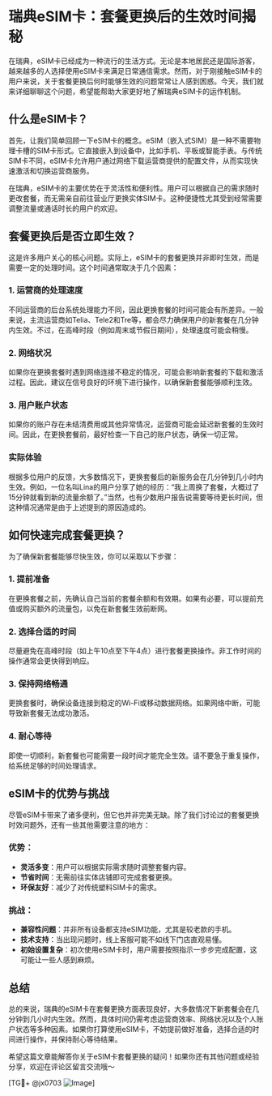 # 瑞典eSIM卡：套餐更换后的生效时间揭秘

在瑞典，eSIM卡已经成为一种流行的生活方式。无论是本地居民还是国际游客，越来越多的人选择使用eSIM卡来满足日常通信需求。然而，对于刚接触eSIM卡的用户来说，关于套餐更换后何时能够生效的问题常常让人感到困惑。今天，我们就来详细聊聊这个问题，希望能帮助大家更好地了解瑞典eSIM卡的运作机制。

## 什么是eSIM卡？

首先，让我们简单回顾一下eSIM卡的概念。eSIM（嵌入式SIM）是一种不需要物理卡槽的SIM卡形式。它直接嵌入到设备中，比如手机、平板或智能手表。与传统SIM卡不同，eSIM卡允许用户通过网络下载运营商提供的配置文件，从而实现快速激活和切换运营商服务。

在瑞典，eSIM卡的主要优势在于灵活性和便利性。用户可以根据自己的需求随时更改套餐，而无需亲自前往营业厅更换实体SIM卡。这种便捷性尤其受到经常需要调整流量或通话时长的用户的欢迎。

## 套餐更换后是否立即生效？

这是许多用户关心的核心问题。实际上，eSIM卡的套餐更换并非即时生效，而是需要一定的处理时间。这个时间通常取决于几个因素：

### 1. **运营商的处理速度**
   不同运营商的后台系统处理能力不同，因此更换套餐的时间可能会有所差异。一般来说，主流运营商如Telia、Tele2和Tre等，都会尽力确保用户的新套餐在几分钟内生效。不过，在高峰时段（例如周末或节假日期间），处理速度可能会稍慢。

### 2. **网络状况**
   如果你在更换套餐时遇到网络连接不稳定的情况，可能会影响新套餐的下载和激活过程。因此，建议在信号良好的环境下进行操作，以确保新套餐能够顺利生效。

### 3. **用户账户状态**
   如果你的账户存在未结清费用或其他异常情况，运营商可能会延迟新套餐的生效时间。因此，在更换套餐前，最好检查一下自己的账户状态，确保一切正常。

### 实际体验
根据多位用户的反馈，大多数情况下，更换套餐后的新服务会在几分钟到几小时内生效。例如，一位名叫Lina的用户分享了她的经历：“我上周换了套餐，大概过了15分钟就看到新的流量余额了。”当然，也有少数用户报告说需要等待更长时间，但这种情况通常是由于上述提到的原因造成的。

## 如何快速完成套餐更换？

为了确保新套餐能够尽快生效，你可以采取以下步骤：

### 1. **提前准备**
   在更换套餐之前，先确认自己当前的套餐余额和有效期。如果有必要，可以提前充值或购买额外的流量包，以免在新套餐生效前断网。

### 2. **选择合适的时间**
   尽量避免在高峰时段（如上午10点至下午4点）进行套餐更换操作。非工作时间的操作通常会更快得到响应。

### 3. **保持网络畅通**
   更换套餐时，确保设备连接到稳定的Wi-Fi或移动数据网络。如果网络中断，可能导致新套餐无法成功激活。

### 4. **耐心等待**
   即使一切顺利，新套餐也可能需要一段时间才能完全生效。请不要急于重复操作，给系统足够的时间处理请求。

## eSIM卡的优势与挑战

尽管eSIM卡带来了诸多便利，但它也并非完美无缺。除了我们讨论过的套餐更换时效问题外，还有一些其他需要注意的地方：

### 优势：
- **灵活多变**：用户可以根据实际需求随时调整套餐内容。
- **节省时间**：无需前往实体店铺即可完成套餐更换。
- **环保友好**：减少了对传统塑料SIM卡的需求。

### 挑战：
- **兼容性问题**：并非所有设备都支持eSIM功能，尤其是较老款的手机。
- **技术支持**：当出现问题时，线上客服可能不如线下门店直观易懂。
- **初始设置复杂**：初次使用eSIM卡时，用户需要按照指示一步步完成配置，这可能让一些人感到麻烦。

## 总结

总的来说，瑞典的eSIM卡在套餐更换方面表现良好，大多数情况下新套餐会在几分钟到几小时内生效。然而，具体时间仍需考虑运营商效率、网络状况以及个人账户状态等多种因素。如果你打算使用eSIM卡，不妨提前做好准备，选择合适的时间进行操作，并保持耐心等待结果。

希望这篇文章能解答你关于eSIM卡套餐更换的疑问！如果你还有其他问题或经验分享，欢迎在评论区留言交流哦～

[TG💪+ @jx0703 ![Image](https://github.com/user-attachments/assets/dbca1d08-cadb-493c-b0ec-ad6f7a83f270)]